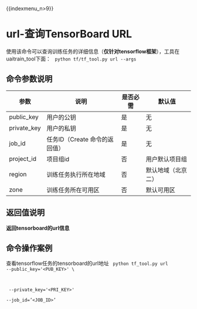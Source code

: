 {{indexmenu_n>9}}

# url-查询TensorBoard URL
使用该命令可以查询训练任务的详细信息（**仅针对tensorflow框架**），工具在uaitrain\_tool下面：
<code>
python tf/tf_tool.py url --args
</code>

## 命令参数说明
| 参数 | 说明 | 是否必需 | 默认值 |
| ---- | ---- | -------- | ------ |
| public\_key   | 用户的公钥                | 是      |  无           |
| private\_key  | 用户的私钥                | 是      |  无           |
| job\_id       | 任务ID（Create 命令的返回值）  | 是      |  无           |
| project\_id   | 项目组id                | 否      |  用户默认项目组     |
| region        | 训练任务执行所在地域           | 否      |  默认地域（北京二）   |
| zone          | 训练任务所在可用区            | 否      |  默认可用区  |

## 返回值说明
**返回tensorboard的url信息**

## 命令操作案例
查看tensorflow任务的tensorboard的url地址
<code>
python tf_tool.py url --public_key='<PUB_KEY>' \

​    --private_key='<PRI_KEY>' \
​    --job_id=’<JOB_ID>’
</code>